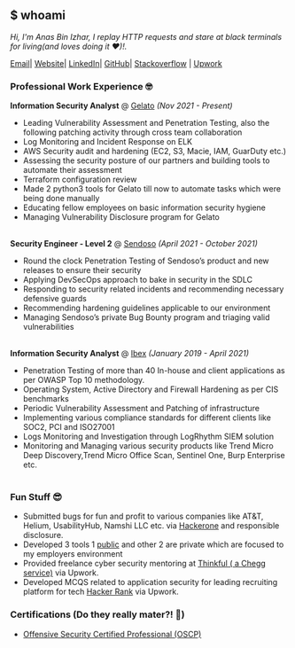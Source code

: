 ## $ whoami
_Hi, I'm Anas Bin Izhar, I replay HTTP requests and stare at black terminals for living(and loves doing it ❤️)!._

[Email](mailto:anasizhar1@gmail.com)| [Website](https://anasizhar.github.io/anas-web)| [LinkedIn](https://www.linkedin.com/in/anas0x00/)| [GitHub](https://github.com/anasizhar)| [Stackoverflow](https://security.stackexchange.com/users/219978/syed-anas) | [Upwork](https://www.upwork.com/freelancers/~01c82f8fe5512febb4)

### Professional Work Experience 🤓

**Information Security Analyst** @ [Gelato](https://www.gelato.com/en-US/) _(Nov 2021 - Present)_ <br>
  - Leading Vulnerability Assessment and Penetration Testing, also the following patching activity through cross team collaboration
  - Log Monitoring and Incident Response on ELK
  - AWS Security audit and hardening (EC2, S3, Macie, IAM, GuarDuty etc.)
  - Assessing the security posture of our partners and building tools to automate their assessment
  - Terraform configuration review
  - Made 2 python3 tools for Gelato till now to automate tasks which were being done manually
  - Educating fellow employees on basic information security hygiene
  - Managing Vulnerability Disclosure program for Gelato
<br><br>

**Security Engineer - Level 2** @ [Sendoso](https://sendoso.com/) _(April 2021 - October 2021)_ <br>
  - Round the clock Penetration Testing of Sendoso’s product and new releases to ensure their security
  - Applying DevSecOps approach to bake in security in the SDLC
  - Responding to security related incidents and recommending necessary defensive guards
  - Recommending hardening guidelines applicable to our environment
  - Managing Sendoso’s private Bug Bounty program and triaging valid vulnerabilities
<br><br>

**Information Security Analyst** @ [Ibex](https://www.ibex.co/) _(January 2019 - April 2021)_ <br>
  - Penetration Testing of more than 40 In-house and client applications as per OWASP Top 10 methodology.
  - Operating System, Active Directory and Firewall Hardening as per CIS benchmarks
  - Periodic Vulnerability Assessment and Patching of infrastructure
  - Implementing various compliance standards for different clients like SOC2, PCI and ISO27001
  - Logs Monitoring and Investigation through LogRhythm SIEM solution
  - Monitoring and Managing various security products like Trend Micro Deep Discovery,Trend Micro Office Scan, Sentinel One, Burp Enterprise etc.
<br><br>

### Fun Stuff 😎
  - Submitted bugs for fun and profit to various companies like AT&T, Helium, UsabilityHub, Namshi LLC etc. via [Hackerone](https://hackerone.com/n00bs3c?type=user) and responsible disclosure.
  - Developed 3 tools 1 [public](https://github.com/anasizhar/lazy_nessus) and other 2 are private which are focused to my employers environment
  - Provided freelance cyber security mentoring at [Thinkful ( a Chegg service)](https://www.thinkful.com/) via Upwork.
  - Developed MCQS related to application security for leading recruiting platform for tech [Hacker Rank](https://www.hackerrank.com/) via Upwork.

### Certifications (Do they really mater?! 🤔)
  - [Offensive Security Certified Professional (OSCP)](https://www.credly.com/badges/b1aba2b2-d50f-4de2-909d-d631c6cc154c)
